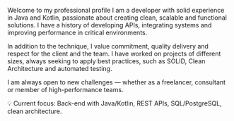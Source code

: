 Welcome to my professional profile
I am a developer with solid experience in Java and Kotlin, passionate about creating clean, scalable and functional solutions. I have a history of developing APIs, integrating systems and improving performance in critical environments.

In addition to the technique, I value commitment, quality delivery and respect for the client and the team. I have worked on projects of different sizes, always seeking to apply best practices, such as SOLID, Clean Architecture and automated testing.

I am always open to new challenges — whether as a freelancer, consultant or member of high-performance teams.

💡 Current focus: Back-end with Java/Kotlin, REST APIs, SQL/PostgreSQL, clean architecture.
